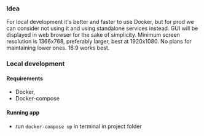 ### Idea
For local development it's better and faster to use Docker, but for prod we can consider
not using it and using standalone services instead. GUI will be displayed in web browser
for the sake of simplicity. Minimum screen resolution is 1366x768, preferably larger, best
at 1920x1080. No plans for maintaining lower ones. 16:9 works best.  

### Local development
#### Requirements
- Docker, 
- Docker-compose

#### Running app
- run `docker-compose up` in terminal in project folder
